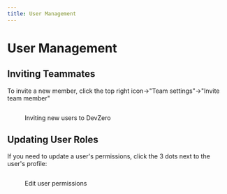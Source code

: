 ```yaml
---
title: User Management
---
```

# User Management

## Inviting Teammates

To invite a new member, click the top right icon->"Team settings"->"Invite team member"

<figure><img src="https://devzero.b-cdn.net/Team%20management.gif" alt=""><figcaption><p>Inviting new users to DevZero</p></figcaption></figure>

## Updating User Roles

If you need to update a user's permissions, click the 3 dots next to the user's profile:

<figure><img src="../.gitbook/assets/Edit user profile.png" alt=""><figcaption><p>Edit user permissions</p></figcaption></figure>

